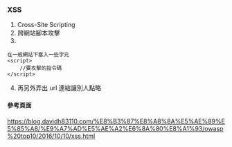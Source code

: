 ### XSS ###

1. Cross-Site Scripting
2. 跨網站腳本攻擊
3. 

    在一般網站下塞入一些字元
    <script>
        //要攻擊的指令碼
    </script>

4. 再另外弄出 url 連結讓別人點略



#### 參考頁面 ####

https://blog.davidh83110.com/%E8%B3%87%E8%A8%8A%E5%AE%89%E5%85%A8/%E9%A7%AD%E5%AE%A2%E6%8A%80%E8%A1%93/owasp%20top10/2016/10/10/xss.html